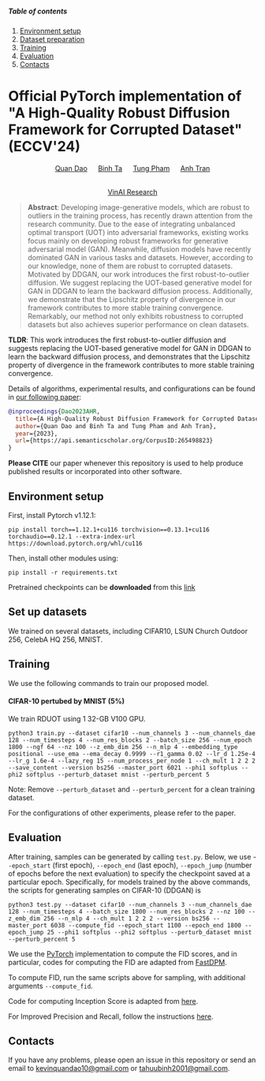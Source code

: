 ##### Table of contents
1. [Environment setup](#environment-setup)
2. [Dataset preparation](#dataset-preparation)
3. [Training](#training)
4. [Evaluation](#evaluation)
5. [Contacts](#contacts)

# Official PyTorch implementation of "A High-Quality Robust Diffusion Framework for Corrupted Dataset" (ECCV'24)

<div align="center">
  <a href="https://quandao10.github.io/" target="_blank">Quan&nbsp;Dao</a> &emsp;
  <a href="https://github.com/Tahuubinh" target="_blank">Binh&nbsp;Ta</a> &emsp;
  <a href="https://github.com/" target="_blank">Tung&nbsp;Pham</a> &emsp;
  <a href="https://sites.google.com/site/anhttranusc/" target="_blank">Anh&nbsp;Tran</a>
  <br> <br>
  
  
  <a href="https://www.vinai.io/">VinAI Research</a>
</div>

> **Abstract**: Developing image-generative models, which are robust to outliers in the training process, has recently drawn attention from the research community. Due to the ease of integrating unbalanced optimal transport (UOT) into adversarial frameworks, existing works focus mainly on developing robust frameworks for generative adversarial model (GAN). Meanwhile, diffusion models have recently dominated GAN in various tasks and datasets. However, according to our knowledge, none of them are robust to corrupted datasets. Motivated by DDGAN, our work introduces the first robust-to-outlier diffusion. We suggest replacing the UOT-based generative model for GAN in DDGAN to learn the backward diffusion process. Additionally, we demonstrate that the Lipschitz property of divergence in our framework contributes to more stable training convergence. Remarkably, our method not only exhibits robustness to corrupted datasets but also achieves superior performance on clean datasets.

**TLDR**: This work introduces the first robust-to-outlier diffusion and suggests replacing the UOT-based generative model for GAN in DDGAN to learn the backward diffusion process, and demonstrates that the Lipschitz property of divergence in the framework contributes to more stable training convergence.

Details of algorithms, experimental results, and configurations can be found in [our following paper](https://www.semanticscholar.org/paper/A-High-Quality-Robust-Diffusion-Framework-for-Dao-Ta/146988925950eb7ffdb0b854799946cc4b4a7fc8):
```bibtex
@inproceedings{Dao2023AHR,
  title={A High-Quality Robust Diffusion Framework for Corrupted Dataset},
  author={Quan Dao and Binh Ta and Tung Pham and Anh Tran},
  year={2023},
  url={https://api.semanticscholar.org/CorpusID:265498823}
}
```
**Please CITE** our paper whenever this repository is used to help produce published results or incorporated into other software.

## Environment setup
First, install Pytorch v1.12.1:
```
pip install torch==1.12.1+cu116 torchvision==0.13.1+cu116 torchaudio==0.12.1 --extra-index-url https://download.pytorch.org/whl/cu116
```
Then, install other modules using:
```
pip install -r requirements.txt
```
Pretrained checkpoints can be **downloaded** from this [link](https://drive.google.com/drive/folders/1e7FyELPlqnoHJPpehvDv9Mi6nta-78n4?usp=sharing)

## Set up datasets ##
We trained on several datasets, including CIFAR10, LSUN Church Outdoor 256, CelebA HQ 256, MNIST. 



## Training ##
We use the following commands to train our proposed model.

#### CIFAR-10 pertubed by MNIST (5%) ####

We train RDUOT using 1 32-GB V100 GPU. 
```
python3 train.py --dataset cifar10 --num_channels 3 --num_channels_dae 128 --num_timesteps 4 --num_res_blocks 2 --batch_size 256 --num_epoch 1800 --ngf 64 --nz 100 --z_emb_dim 256 --n_mlp 4 --embedding_type positional --use_ema --ema_decay 0.9999 --r1_gamma 0.02 --lr_d 1.25e-4 --lr_g 1.6e-4 --lazy_reg 15 --num_process_per_node 1 --ch_mult 1 2 2 2 --save_content --version bs256 --master_port 6021 --phi1 softplus --phi2 softplus --perturb_dataset mnist --perturb_percent 5
```

Note: Remove `--perturb_dataset` and `--perturb_percent` for a clean training dataset.

For the configurations of other experiments, please refer to the paper.

## Evaluation ##
After training, samples can be generated by calling ```test.py```. 
Below, we use -`-epoch_start` (first epoch), `--epoch_end` (last epoch), `--epoch_jump` (number of epochs before the next evaluation) to specify the checkpoint saved at a particular epoch.
Specifically, for models trained by the above commands, the scripts for generating samples on CIFAR-10 (DDGAN) is
```
python3 test.py --dataset cifar10 --num_channels 3 --num_channels_dae 128 --num_timesteps 4 --batch_size 1800 --num_res_blocks 2 --nz 100 --z_emb_dim 256 --n_mlp 4 --ch_mult 1 2 2 2 --version bs256 --master_port 6038 --compute_fid --epoch_start 1100 --epoch_end 1800 --epoch_jump 25 --phi1 softplus --phi2 softplus --perturb_dataset mnist --perturb_percent 5
```

We use the [PyTorch](https://github.com/mseitzer/pytorch-fid) implementation to compute the FID scores, and in particular, codes for computing the FID are adapted from [FastDPM](https://github.com/FengNiMa/FastDPM_pytorch).

To compute FID, run the same scripts above for sampling, with additional arguments ```--compute_fid```.

Code for computing Inception Score is adapted from [here](https://github.com/tsc2017/Inception-Score).

For Improved Precision and Recall, follow the instructions [here](https://github.com/kynkaat/improved-precision-and-recall-metric).

## Contacts
If you have any problems, please open an issue in this repository or send an email to [kevinquandao10@gmail.com](mailto:kevinquandao10@gmail.com) or [tahuubinh2001@gmail.com](tahuubinh2001@gmail.com).
